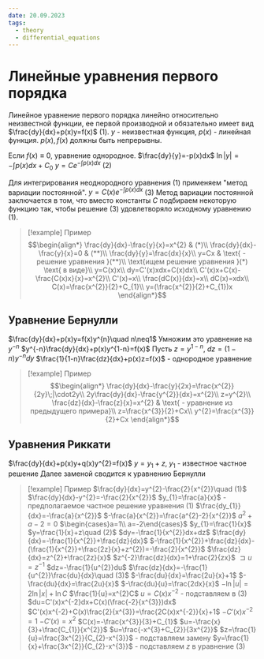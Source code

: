 ```yaml
---
date: 20.09.2023
tags:
  - theory
  - differential_equations
---
```

# Линейные уравнения первого порядка
Линейное уравнение первого порядка линейно относительно неизвестной функции, ее первой производной и обязательно имеет вид $\frac{dy}{dx}+p(x)y=f(x)$ (1).
$y$ - неизвестная функция, $p(x)$ - линейная функция. $p(x),f(x)$ должны быть непрерывны.

Если $f(x)\equiv0$, уравнение однородное.
$\frac{dy}{y}=-p(x)dx$
$\ln{|y|}=-\int{p(x)dx}+C_{0}$
$y=Ce^{-\int{p(x)dx}}$ (2)

Для интегрирования неоднородного уравнения (1) применяем "метод вариации постоянной".
$y=C(x)e^{-\int{p(x)dx}}$ (3)
Метод вариации постоянной заключается в том, что вместо константы $C$ подбираем некоторую функцию так, чтобы решение (3) удовлетворяло исходному уравнению (1).


> [!example] Пример
> $$\begin{align*}
\frac{dy}{dx}-\frac{y}{x}=x^{2} & (*)\\
\frac{dy}{dx}- \frac{y}{x}=0 & (**)\\
\frac{dy}{y}=\frac{dx}{x}\\
y=Cx & \text{ - решение уравнения }(**)\\
\text{ищем решение уравнения }(*) \text{ в виде}\\
y=C(x)x\\
dy=C'(x)xdx+C(x)dx\\
C'(x)x+C(x)-\frac{C(x)x}{x}=x^{2}\\
C'(x)=x\\
\frac{dC(x)}{dx}=x\\
dC(x)=xdx\\
C(x)=\frac{x^{2}}{2}+C_{1}\\
y=(\frac{x^{2}}{2}+C_{1})x
\end{align*}$$

## Уравнение Бернулли
$\frac{dy}{dx}+p(x)y=f(x)y^{n}\quad n\neq1$
Умножим это уравнение на $y^{-n}$
$y^{-n}\frac{dy}{dx}+p(x)y^{1-n}=f(x)$
Пусть $z=y^{1-n}$, $dz=(1-n)y^{-n}dy$
$\frac{1}{1-n}\frac{dz}{dx}+p(x)z=f(x)$ - однородное уравнение


> [!example] Пример
> $$\begin{align*}
\frac{dy}{dx}-\frac{y}{2x}=\frac{x^{2}}{2y}\;|\cdot2y\\
2y\frac{dy}{dx}-\frac{y^{2}}{dx}=x^{2}\\
z=y^{2}\\
\frac{dz}{dx}-\frac{z}{x}=x^{2} & \text{ - уравнение из предыдущего примера}\\
z=\frac{x^{3}}{2}+Cx\\
y^{2}=\frac{x^{3}}{2}+Cx
\end{align*}$$

## Уравнения Риккати
$\frac{dy}{dx}+p(x)y+q(x)y^{2}=f(x)$
$y=y_{1}+z$, $y_{1}$ - известное частное решение
Далее заменой сводится к уравнению Бернулли


> [!example] Пример
> $\frac{dy}{dx}=y^{2}-\frac{2}{x^{2}}\quad (1)$
> $\frac{dy}{dx}-y^{2}=-\frac{2}{x^{2}}$
> $y_{1}=\frac{a}{x}$ - предполагаемое частное решение уравнения $(1)$
> $\frac{dy_{1}}{dx}=-\frac{a}{x^{2}}$
> $-\frac{a}{x^{2}}=\frac{a^{2}-2}{x^{2}}$
> $a^{2}+a-2=0$
> $\begin{cases}a=1\\ a=-2\end{cases}$
> $y_{1}=\frac{1}{x}$
> $y=\frac{1}{x}+z\quad (2)$
> $dy=-\frac{1}{x^{2}}dx+dz$
> $\frac{dy}{dx}=-\frac{1}{x^{2}}+\frac{dz}{dx}$
> $-\frac{1}{x^{2}}+\frac{dz}{dx}-(\frac{1}{x^{2}}+\frac{2z}{x}+z^{2})=-\frac{2}{x^{2}}$
> $\frac{dz}{dx}=z^{2}+\frac{2z}{x}$
> $z^{-2}\frac{dz}{dx}=1+\frac{2}{zx}$
> $\sqsupset u=z^{-1}$
> $dz=-\frac{1}{u^{2}}du$
> $\frac{dz}{dx}=-\frac{1}{u^{2}}\frac{du}{dx}\quad (3)$
> $-\frac{du}{dx}=\frac{2u}{x}+1$
> $-\frac{du}{dx}=\frac{2u}{x}$
> $-\frac{du}{u}=\frac{2dx}{x}$
> $-\ln{|u|}=2\ln{|x|}+\ln{C}$
> $\frac{1}{u}=x^{2}C$
> $u=C(x)x^{-2}$ - подставляем в $(3)$
> $du=C'(x)x^{-2}dx+C(x)(\frac{-2}{x^{3}})dx$
> $C'(x)x^{-2}+C(x)\frac{2}{x^{3}}=\frac{2C(x)x^{-2}}{x}+1$
> $-C'(x)x^{-2}=1$
> $-C'(x)=x^{2}$
> $C(x)=-\frac{x^{3}}{3}+C_{1}$
> $u=-\frac{x}{3}+\frac{C_{1}}{x^{2}}$
> $u=\frac{-x^{3}+C_{2}}{3x^{2}}$
> $z=\frac{1}{u}=\frac{3x^{2}}{C_{2}-x^{3}}$ - подставляем замену
> $y=\frac{1}{x}+\frac{3x^{2}}{C_{2}-x^{3}}$ - подставляем $z$ в уравнение $(3)$




